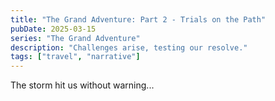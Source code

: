 ```yaml
---
title: "The Grand Adventure: Part 2 - Trials on the Path"
pubDate: 2025-03-15
series: "The Grand Adventure"
description: "Challenges arise, testing our resolve."
tags: ["travel", "narrative"]
---
```


The storm hit us without warning...
